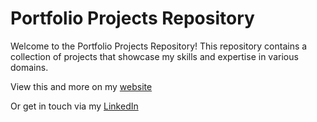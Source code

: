 # Portfolio Projects Repository

Welcome to the Portfolio Projects Repository! This repository contains a collection of projects that showcase my skills and expertise in various domains. 

View this and more on my [website](https://tobygilesgeeson.wixsite.com/data)

Or get in touch via my [LinkedIn](https://www.linkedin.com/in/toby-geeson-294b17226/)

